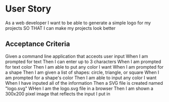 # User Story 

As a web developer 
I want to be able to generate a simple logo for my projects 
SO THAT I can make my projects look better 

## Acceptance Criteria 

Given a command line application that acceots user input 
When I am prompted for text 
Then I can enter up to 3 characters 
When I am prompted for text color
Then I am able to put any color I want
When I am prompted for a shape
Then I am given a list of shapes: circle, triangle, or square
When I am prompted for a shape's color 
Then I am able to input any color I want 
When I have inputed all of the information 
Then a SVG file is created named "logo.svg" 
WHen I am the logo.svg file in a browser
Then I am shown a 300x200 pixel image that reflects the input I put in 

